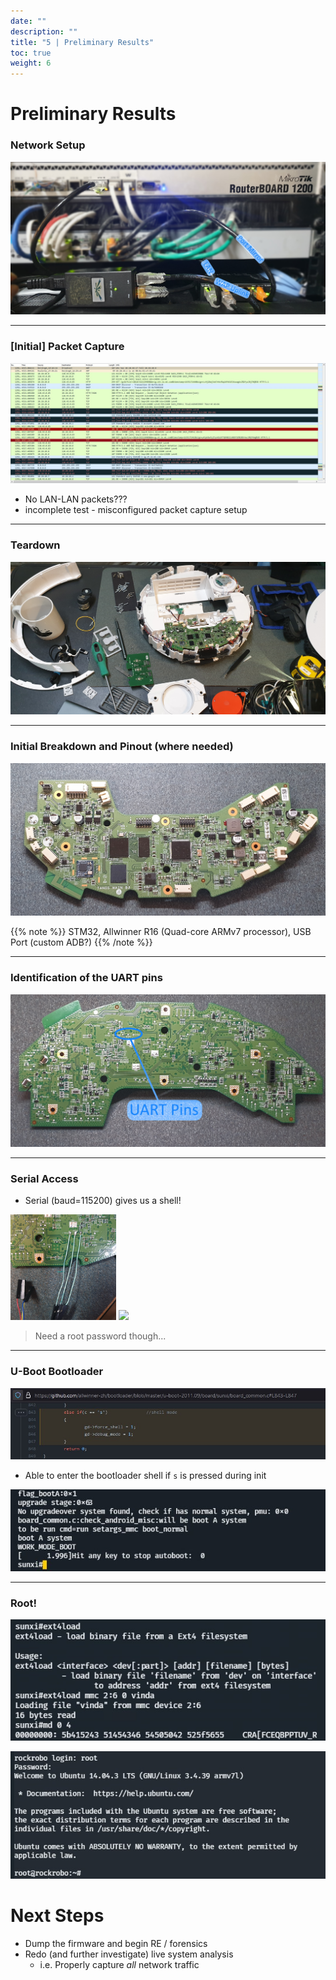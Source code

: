 ```yaml
---
date: ""
description: ""
title: "5 | Preliminary Results"
toc: true
weight: 6
---
```


# Preliminary Results

### Network Setup

![](/uploads/20211027-20211026_210111-highlighted.jpg)

---

### \[Initial\] Packet Capture

![](/uploads/20211025-snipaste_2021-10-26_02-04-58.jpg)

- No LAN-LAN packets???
- <label>incomplete test</label> - misconfigured packet capture setup

---

### Teardown

![](/uploads/20211029-20211029_233611.jpg)

---

### Initial Breakdown and Pinout (where needed)

![](/uploads/20211029-20211030_021531.jpg)

{{% note %}}
STM32, Allwinner R16 (Quad-core ARMv7 processor), USB Port (custom ADB?)
{{% /note %}}

---

### Identification of the UART pins

![](/uploads/20211029-20211030_021507-uart-highlighted.jpg)

---

### Serial Access

- Serial (baud=115200) gives us a shell!

<img src="/uploads/20211029-20211030_025959.jpg" width="33.5%" />
<img src="/uploads/20211103-serial-comms.gif" width="60%" />

<!-- Haahah widths... -->

> Need a root password though...

---

### U-Boot Bootloader

![](/uploads/20211103-Snipaste_2021-11-03_03-47-40.jpg)

- Able to enter the bootloader shell if `s` is pressed during init

![](/uploads/20211029-bootloader-shell.jpg)

---

### Root!

![](/uploads/20211029-snipaste_2021-10-30_03-24-41.jpg)

![](/uploads/20211029-snipaste_2021-10-30_03-26-11.jpg)


# Next Steps

- Dump the firmware and begin RE / forensics
- Redo (and further investigate) live system analysis
  - i.e. Properly capture _all_ network traffic
